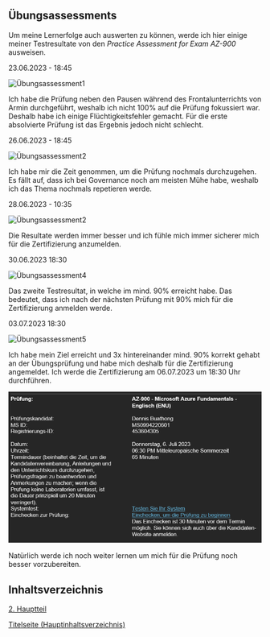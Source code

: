 ## Übungsassessments

Um meine Lernerfolge auch auswerten zu können, werde ich hier einige meiner Testresultate von den *Practice Assessment for Exam AZ-900* ausweisen.

23.06.2023 - 18:45

![Übungsassessment1](../ressources/Übungsassessments.png)

Ich habe die Prüfung neben den Pausen während des Frontalunterrichts von Armin durchgeführt, weshalb ich nicht 100% auf die Prüfung fokussiert war. Deshalb habe ich einige Flüchtigkeitsfehler gemacht. Für die erste absolvierte Prüfung ist das Ergebnis jedoch nicht schlecht.

26.06.2023 - 18:45

![Übungsassessment2](../ressources/Übungsassessments_2.png)

Ich habe mir die Zeit genommen, um die Prüfung nochmals durchzugehen. Es fällt auf, dass ich bei Governance noch am meisten Mühe habe, weshalb ich das Thema nochmals repetieren werde.

28.06.2023 - 10:35

![Übungsassessment2](../ressources/Übungsassessments_3.png)

Die Resultate werden immer besser und ich fühle mich immer sicherer mich für die Zertifizierung anzumelden.

30.06.2023 18:30

![Übungsassessment4](../ressources/Übungsassessments_4.png)

Das zweite Testresultat, in welche im mind. 90% erreicht habe. Das bedeutet, dass ich nach der nächsten Prüfung mit 90% mich für die Zertifizierung anmelden werde.

03.07.2023 18:30

![Übungsassessment5](../ressources/Übungsassessments_5.png)

Ich habe mein Ziel erreicht und 3x hintereinander mind. 90% korrekt gehabt an der Übungsprüfung und habe mich deshalb für die Zertifizierung angemeldet. Ich werde die Zertifizierung am 06.07.2023 um 18:30 Uhr durchführen.

![Anmeldung](../ressources/Zertifizierung.png)

Natürlich werde ich noch weiter lernen um mich für die Prüfung noch besser vorzubereiten.

## Inhaltsverzeichnis

[2. Hauptteil](SemArb1-AzureCloud-AZ900-Zert/2_Hauptteil/README.md)

[Titelseite (Hauptinhaltsverzeichnis)](../README.md)